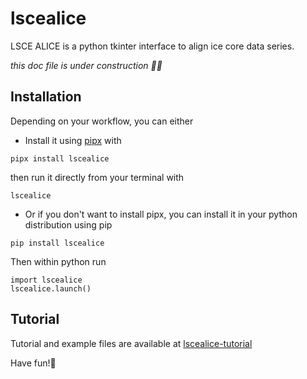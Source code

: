 # lscealice

LSCE ALICE is a python tkinter interface to align ice core data series.

_this doc file is under construction 👷‍♀️_

## Installation

Depending on your workflow, you can either

- Install it using [pipx](https://pipx.pypa.io/latest/installation/) with

```
pipx install lscealice
```
then run it directly from your terminal with

```
lscealice
```

- Or if you don't want to install pipx, you can install it in your python distribution using pip

```
pip install lscealice
```

Then within python run

```
import lscealice
lscealice.launch()
```

## Tutorial

Tutorial and example files are available at [lscealice-tutorial](https://github.com/secretpenguin75/lscealice-tutorial)

Have fun!🐧
